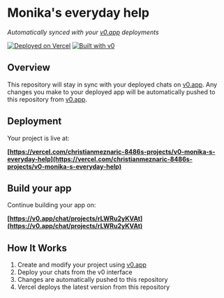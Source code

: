 # Monika's everyday help

*Automatically synced with your [v0.app](https://v0.app) deployments*

[![Deployed on Vercel](https://img.shields.io/badge/Deployed%20on-Vercel-black?style=for-the-badge&logo=vercel)](https://vercel.com/christianmeznaric-8486s-projects/v0-monika-s-everyday-help)
[![Built with v0](https://img.shields.io/badge/Built%20with-v0.app-black?style=for-the-badge)](https://v0.app/chat/projects/rLWRu2yKVAt)

## Overview

This repository will stay in sync with your deployed chats on [v0.app](https://v0.app).
Any changes you make to your deployed app will be automatically pushed to this repository from [v0.app](https://v0.app).

## Deployment

Your project is live at:

**[https://vercel.com/christianmeznaric-8486s-projects/v0-monika-s-everyday-help](https://vercel.com/christianmeznaric-8486s-projects/v0-monika-s-everyday-help)**

## Build your app

Continue building your app on:

**[https://v0.app/chat/projects/rLWRu2yKVAt](https://v0.app/chat/projects/rLWRu2yKVAt)**

## How It Works

1. Create and modify your project using [v0.app](https://v0.app)
2. Deploy your chats from the v0 interface
3. Changes are automatically pushed to this repository
4. Vercel deploys the latest version from this repository